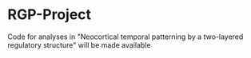 # RGP-Project
Code for analyses in "Neocortical temporal patterning by a two-layered regulatory structure" will be made available 
